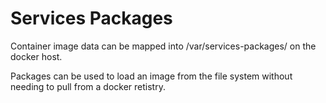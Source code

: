 # Services Packages

Container image data can be mapped into /var/services-packages/ on the docker host.

Packages can be used to load an image from the file system without needing to pull from a docker retistry.